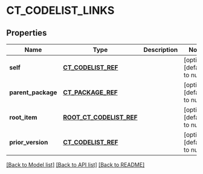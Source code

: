 # CT_CODELIST_LINKS

## Properties
Name | Type | Description | Notes
------------ | ------------- | ------------- | -------------
**self** | [**CT_CODELIST_REF**](CtCodelistRef.md) |  | [optional] [default to null]
**parent_package** | [**CT_PACKAGE_REF**](CtPackageRef.md) |  | [optional] [default to null]
**root_item** | [**ROOT_CT_CODELIST_REF**](RootCtCodelistRef.md) |  | [optional] [default to null]
**prior_version** | [**CT_CODELIST_REF**](CtCodelistRef.md) |  | [optional] [default to null]

[[Back to Model list]](../README.md#documentation-for-models) [[Back to API list]](../README.md#documentation-for-api-endpoints) [[Back to README]](../README.md)


